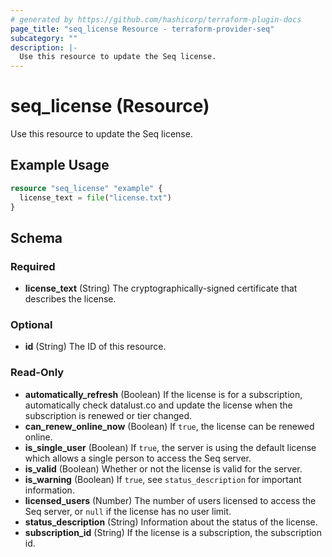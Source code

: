 ```yaml
---
# generated by https://github.com/hashicorp/terraform-plugin-docs
page_title: "seq_license Resource - terraform-provider-seq"
subcategory: ""
description: |-
  Use this resource to update the Seq license.
---
```


# seq_license (Resource)

Use this resource to update the Seq license.

## Example Usage

```terraform
resource "seq_license" "example" {
  license_text = file("license.txt")
}
```

<!-- schema generated by tfplugindocs -->
## Schema

### Required

- **license_text** (String) The cryptographically-signed certificate that describes the license.

### Optional

- **id** (String) The ID of this resource.

### Read-Only

- **automatically_refresh** (Boolean) If the license is for a subscription, automatically check datalust.co and update the license when the subscription is renewed or tier changed.
- **can_renew_online_now** (Boolean) If `true`, the license can be renewed online.
- **is_single_user** (Boolean) If `true`, the server is using the default license which allows a single person to access the Seq server.
- **is_valid** (Boolean) Whether or not the license is valid for the server.
- **is_warning** (Boolean) If `true`, see `status_description` for important information.
- **licensed_users** (Number) The number of users licensed to access the Seq server, or `null` if the license has no user limit.
- **status_description** (String) Information about the status of the license.
- **subscription_id** (String) If the license is a subscription, the subscription id.


